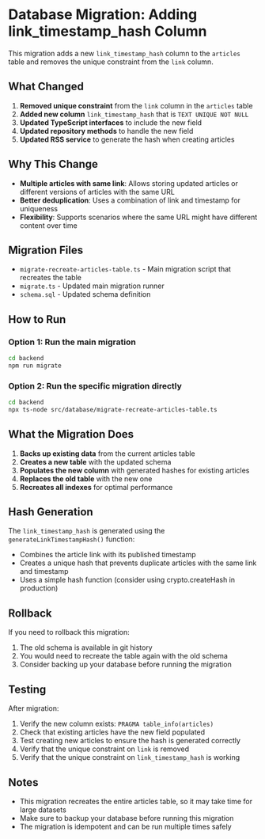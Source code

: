 # Database Migration: Adding link_timestamp_hash Column

This migration adds a new `link_timestamp_hash` column to the `articles` table and removes the unique constraint from the `link` column.

## What Changed

1. **Removed unique constraint** from the `link` column in the `articles` table
2. **Added new column** `link_timestamp_hash` that is `TEXT UNIQUE NOT NULL`
3. **Updated TypeScript interfaces** to include the new field
4. **Updated repository methods** to handle the new field
5. **Updated RSS service** to generate the hash when creating articles

## Why This Change

- **Multiple articles with same link**: Allows storing updated articles or different versions of articles with the same URL
- **Better deduplication**: Uses a combination of link and timestamp for uniqueness
- **Flexibility**: Supports scenarios where the same URL might have different content over time

## Migration Files

- `migrate-recreate-articles-table.ts` - Main migration script that recreates the table
- `migrate.ts` - Updated main migration runner
- `schema.sql` - Updated schema definition

## How to Run

### Option 1: Run the main migration
```bash
cd backend
npm run migrate
```

### Option 2: Run the specific migration directly
```bash
cd backend
npx ts-node src/database/migrate-recreate-articles-table.ts
```

## What the Migration Does

1. **Backs up existing data** from the current articles table
2. **Creates a new table** with the updated schema
3. **Populates the new column** with generated hashes for existing articles
4. **Replaces the old table** with the new one
5. **Recreates all indexes** for optimal performance

## Hash Generation

The `link_timestamp_hash` is generated using the `generateLinkTimestampHash()` function:
- Combines the article link with its published timestamp
- Creates a unique hash that prevents duplicate articles with the same link and timestamp
- Uses a simple hash function (consider using crypto.createHash in production)

## Rollback

If you need to rollback this migration:
1. The old schema is available in git history
2. You would need to recreate the table again with the old schema
3. Consider backing up your database before running the migration

## Testing

After migration:
1. Verify the new column exists: `PRAGMA table_info(articles)`
2. Check that existing articles have the new field populated
3. Test creating new articles to ensure the hash is generated correctly
4. Verify that the unique constraint on `link` is removed
5. Verify that the unique constraint on `link_timestamp_hash` is working

## Notes

- This migration recreates the entire articles table, so it may take time for large datasets
- Make sure to backup your database before running this migration
- The migration is idempotent and can be run multiple times safely
